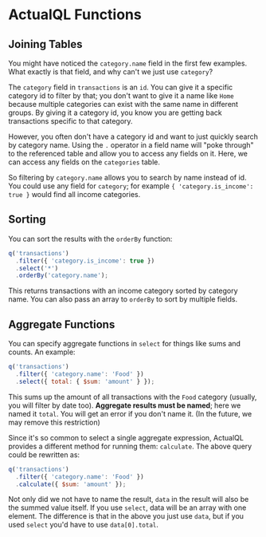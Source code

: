 # ActualQL Functions

## Joining Tables

You might have noticed the `category.name` field in the first few examples. What exactly is that field, and why can't we just use `category`?

The `category` field in `transactions` is an `id`. You can give it a specific category id to filter by that; you don't want to give it a name like `Home` because multiple categories can exist with the same name in different groups. By giving it a category id, you know you are getting back transactions specific to that category.

However, you often don't have a category id and want to just quickly search by category name. Using the `.` operator in a field name will "poke through" to the referenced table and allow you to access any fields on it. Here, we can access any fields on the `categories` table.

So filtering by `category.name` allows you to search by name instead of id. You could use any field for `category`; for example `{ 'category.is_income': true }` would find all income categories.

## Sorting

You can sort the results with the `orderBy` function:

```js
q('transactions')
  .filter({ 'category.is_income': true })
  .select('*')
  .orderBy('category.name');
```

This returns transactions with an income category sorted by category name. You can also pass an array to `orderBy` to sort by multiple fields.

## Aggregate Functions

You can specify aggregate functions in `select` for things like sums and counts. An example:

```js
q('transactions')
  .filter({ 'category.name': 'Food' })
  .select({ total: { $sum: 'amount' } });
```

This sums up the amount of all transactions with the `Food` category (usually, you will filter by date too). **Aggregate results must be named**; here we named it `total`. You will get an error if you don't name it. (In the future, we may remove this restriction)

Since it's so common to select a single aggregate expression, ActualQL provides a different method for running them: `calculate`. The above query could be rewritten as:

```js
q('transactions')
  .filter({ 'category.name': 'Food' })
  .calculate({ $sum: 'amount' });
```

Not only did we not have to name the result, `data` in the result will also be the summed value itself. If you use `select`, data will be an array with one element. The difference is that in the above you just use `data`, but if you used `select` you'd have to use `data[0].total`.
